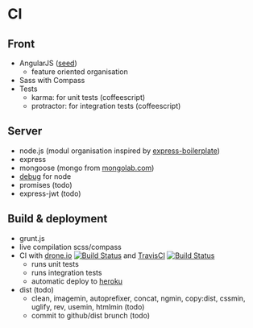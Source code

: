 # CI

## Front
- AngularJS ([seed](https://github.com/angular/angular-seed))
  - feature oriented organisation
- Sass with Compass
- Tests
  - karma: for unit tests (coffeescript)
  - protractor: for integration tests (coffeescript)

## Server
- node.js (modul organisation inspired by [express-boilerplate](https://github.com/PuerkitoBio/express-boilerplate/tree/master/lib))
- express
- mongoose (mongo from [mongolab.com](https://mongolab.com/welcome/))
- [debug](https://github.com/visionmedia/debug) for node
- promises (todo)
- express-jwt (todo)

## Build & deployment
- grunt.js
- live compilation scss/compass
- CI with [drone.io](https://drone.io/github.com/dimapod/ci-tests) [![Build Status](https://drone.io/github.com/dimapod/ci-tests/status.png)](https://drone.io/github.com/dimapod/ci-tests/latest) and [TravisCI](https://travis-ci.org/dimapod/ci-tests) [![Build Status](https://travis-ci.org/dimapod/ci-tests.png?branch=master)](https://travis-ci.org/dimapod/ci-tests)
  - runs unit tests
  - runs integration tests
  - automatic deploy to [heroku](http://ci-tests.herokuapp.com/app)
- dist (todo)
  - clean, imagemin, autoprefixer, concat, ngmin, copy:dist, cssmin, uglify, rev, usemin, htmlmin (todo)
  - commit to github/dist brunch (todo)
